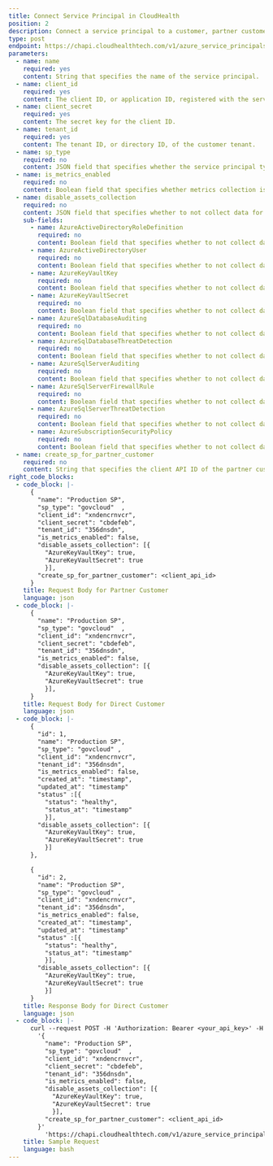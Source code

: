 ```yaml
---
title: Connect Service Principal in CloudHealth
position: 2
description: Connect a service principal to a customer, partner customer, and/or partner in the CloudHealth Platform.
type: post
endpoint: https://chapi.cloudhealthtech.com/v1/azure_service_principals
parameters:
  - name: name
    required: yes
    content: String that specifies the name of the service principal.
  - name: client_id
    required: yes
    content: The client ID, or application ID, registered with the service principal.
  - name: client_secret
    required: yes
    content: The secret key for the client ID.
  - name: tenant_id
    required: yes
    content: The tenant ID, or directory ID, of the customer tenant.
  - name: sp_type
    required: no
    content: JSON field that specifies whether the service principal type is `global` or `govcloud`. Default value is `global`.
  - name: is_metrics_enabled
    required: no
    content: Boolean field that specifies whether metrics collection is enabled. Default value is `true`.
  - name: disable_assets_collection
    required: no
    content: JSON field that specifies whether to not collect data for specific assets. Enter `true` to disable asset collection for the specified asset. Default value for all assets is `false`.
    sub-fields:
      - name: AzureActiveDirectoryRoleDefinition
        required: no
        content: Boolean field that specifies whether to not collect data for the Azure Active Directory Role Definition asset. Default value is `false`.
      - name: AzureActiveDirectoryUser
        required: no
        content: Boolean field that specifies whether to not collect data for the Azure Active Directory Users asset. Default value is `false`.
      - name: AzureKeyVaultKey
        required: no
        content: Boolean field that specifies whether to not collect data for the Azure Key Vault Keys asset. Default value is `false`.
      - name: AzureKeyVaultSecret
        required: no
        content: Boolean field that specifies whether to not collect data for the Azure Key Vault Secrets asset. Default value is `false`.
      - name: AzureSqlDatabaseAuditing
        required: no
        content: Boolean field that specifies whether to not collect data for the Azure Sql Database Auditing asset. Default value is `false`.
      - name: AzureSqlDatabaseThreatDetection
        required: no
        content: Boolean field that specifies whether to not collect data for the Azure Sql Database Threat Detection asset. Default value is `false`.
      - name: AzureSqlServerAuditing
        required: no
        content: Boolean field that specifies whether to not collect data for the Azure Sql Server Auditing asset. Default value is `false`.
      - name: AzureSqlServerFirewallRule
        required: no
        content: Boolean field that specifies whether to not collect data for the Azure SQL Server Firewall Rule asset. Default value is `false`.
      - name: AzureSqlServerThreatDetection
        required: no
        content: Boolean field that specifies whether to not collect data for the Azure Sql Server Threat Detection asset. Default value is `false`.
      - name: AzureSubscriptionSecurityPolicy
        required: no
        content: Boolean field that specifies whether to not collect data for the Azure Subscription Security Policy asset. Default value is `false`.
  - name: create_sp_for_partner_customer
    required: no
    content: String that specifies the client API ID of the partner customer. Use this parameter only when connecting the service principal to a partner customer and partner in CloudHealth. For information on how to get this ID, see [How to Get Client API ID](#partner_how-to-get-client-api-id).
right_code_blocks:
  - code_block: |-
      {
        "name": "Production SP",
        "sp_type": "govcloud"  ,
        "client_id": "xndencrnvcr",
        "client_secret": "cbdefeb",
        "tenant_id": "356dnsdn",
        "is_metrics_enabled": false,
        "disable_assets_collection": [{
          "AzureKeyVaultKey": true,
          "AzureKeyVaultSecret": true
          }],     
        "create_sp_for_partner_customer": <client_api_id>
      }
    title: Request Body for Partner Customer
    language: json
  - code_block: |-
      {
        "name": "Production SP",
        "sp_type": "govcloud"  ,
        "client_id": "xndencrnvcr",
        "client_secret": "cbdefeb",
        "tenant_id": "356dnsdn",
        "is_metrics_enabled": false,
        "disable_assets_collection": [{
          "AzureKeyVaultKey": true,
          "AzureKeyVaultSecret": true
          }],     
      }
    title: Request Body for Direct Customer
    language: json
  - code_block: |-
      {
        "id": 1,
        "name": "Production SP",
        "sp_type": "govcloud" ,
        "client_id": "xndencrnvcr",
        "tenant_id": "356dnsdn",   
        "is_metrics_enabled": false,
        "created_at": "timestamp",
        "updated_at": "timestamp"
        "status" :[{
          "status": "healthy",
          "status_at": "timestamp"
          }],  
        "disable_assets_collection": [{              
          "AzureKeyVaultKey": true,                
          "AzureKeyVaultSecret": true
          }]
      },

      {
        "id": 2,
        "name": "Production SP",
        "sp_type": "govcloud" ,
        "client_id": "xndencrnvcr",
        "tenant_id": "356dnsdn",   
        "is_metrics_enabled": false,
        "created_at": "timestamp",
        "updated_at": "timestamp"
        "status" :[{
          "status": "healthy",
          "status_at": "timestamp"
          }],
        "disable_assets_collection": [{               
          "AzureKeyVaultKey": true,              
          "AzureKeyVaultSecret": true
          }]
      }
    title: Response Body for Direct Customer
    language: json
  - code_block: |-
      curl --request POST -H 'Authorization: Bearer <your_api_key>' -H 'Content-Type: application/json' -d
        '{
          "name": "Production SP",
          "sp_type": "govcloud"  ,
          "client_id": "xndencrnvcr",
          "client_secret": "cbdefeb",
          "tenant_id": "356dnsdn",
          "is_metrics_enabled": false,
          "disable_assets_collection": [{
            "AzureKeyVaultKey": true,
            "AzureKeyVaultSecret": true
            }],     
          "create_sp_for_partner_customer": <client_api_id>
        }'
          'https://chapi.cloudhealthtech.com/v1/azure_service_principals'
    title: Sample Request
    language: bash
---
```


